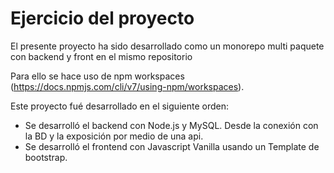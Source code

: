 # Ejercicio del proyecto

El presente proyecto ha sido desarrollado como un monorepo multi paquete con backend y front en el mismo repositorio

Para ello se hace uso de npm workspaces (https://docs.npmjs.com/cli/v7/using-npm/workspaces).

Este proyecto fué desarrollado en el siguiente orden:

- Se desarrolló el backend con Node.js y MySQL. Desde la conexión con la BD y la exposición por medio de una api.
- Se desarrolló el frontend con Javascript Vanilla usando un Template de bootstrap.
